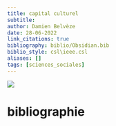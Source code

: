 ```yaml
---
title: capital culturel
subtitle:
author: Damien Belvèze
date: 28-06-2022
link_citations: true
bibliography: biblio/Obsidian.bib
biblio_style: csl\ieee.csl
aliases: []
tags: [sciences_sociales]
---
```


![](capital_culturel.jpg)






# bibliographie

